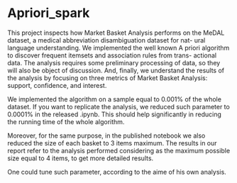 # Apriori_spark

This project inspects how Market Basket Analysis performs on the MeDAL dataset, a medical abbreviation disambiguation dataset for nat- ural language understanding. We implemented the well known A priori algorithm to discover frequent itemsets and association rules from trans- actional data. The analysis requires some preliminary processing of data, so they will also be object of discussion. And, finally, we understand the results of the analysis by focusing on three metrics of Market Basket Analysis: support, confidence, and interest.

We implemented the algorithm on a sample equal to 0.001% of the whole dataset. If you want to replicate the analysis, we reduced such parameter to 0.0001% in the released .ipynb. This should help significantly in reducing the running time of the whole algorithm. 

Moreover, for the same purpose, in the published notebook we also reduced the size of each basket to 3 items maximum. The results in our report refer to the analysis performed considering as the maximum possible size equal to 4 items, to get more detailed results. 

One could tune such parameter, according to the aime of his own analysis. 
